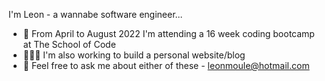 I'm Leon - a wannabe software engineer...
 - 📅 From April to August 2022 I'm attending a 16 week coding bootcamp at The School of Code
 - 👷🏻‍♂️ I'm also working to build a personal website/blog
 - 💬 Feel free to ask me about either of these - leonmoule@hotmail.com
<!--
**theleonmo/theleonmo** is a ✨ _special_ ✨ repository because its `README.md` (this file) appears on your GitHub profile.

Here are some ideas to get you started:

- 🔭 I’m currently working on ...
- 🌱 I’m currently learning ...
- 👯 I’m looking to collaborate on ...
- 🤔 I’m looking for help with ...
- 💬 Ask me about ...
- 📫 How to reach me: ...
- 😄 Pronouns: ...
- ⚡ Fun fact: ...
-->
